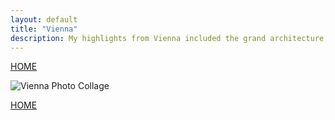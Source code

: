 ```yaml
---
layout: default
title: "Vienna"
description: My highlights from Vienna included the grand architecture, local heurigers, and of course - street sausages. 
---
```

[HOME](index.md)

![Vienna Photo Collage](/img/vienna.png)


[HOME](index.md)
